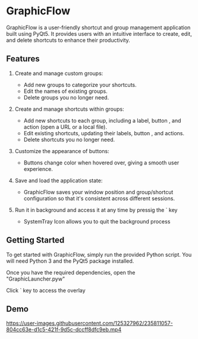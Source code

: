# GraphicFlow

GraphicFlow is a  user-friendly shortcut and group management application built using PyQt5. It provides users with an intuitive interface to create, edit, and delete shortcuts to enhance their productivity.

## Features

1. Create and manage custom groups:
   - Add new groups to categorize your shortcuts.
   - Edit the names of existing groups.
   - Delete groups you no longer need.

2. Create and manage shortcuts within groups:
   - Add new shortcuts to each group, including a label, button , and action (open a URL or a local file).
   - Edit existing shortcuts, updating their labels, button , and actions.
   - Delete shortcuts you no longer need.

3. Customize the appearance of buttons:
   - Buttons change color when hovered over, giving a smooth user experience.

4. Save and load the application state:
   - GraphicFlow saves your window position and group/shortcut configuration so that it's consistent across different sessions.

5. Run it in background and access it at any time by pressig the ` key
   - SystemTray Icon allows you to quit the background process

## Getting Started

To get started with GraphicFlow, simply run the provided Python script. You will need Python 3 and the PyQt5 package installed.

Once you have the required dependencies, open the "GraphicLauncher.pyw"

Click ` key to access the overlay




## Demo

https://user-images.githubusercontent.com/125327962/235811057-804cc63e-d1c5-421f-9d5c-dccff8dfc9eb.mp4

